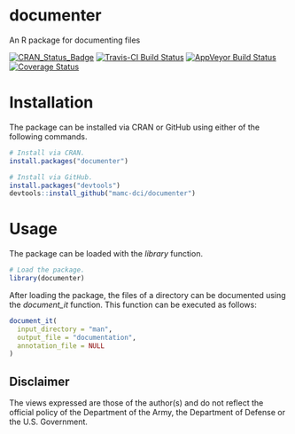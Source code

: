# documenter
An R package for documenting files


[![CRAN_Status_Badge](http://www.r-pkg.org/badges/version/documenter)](https://cran.r-project.org/package=documenter)
[![Travis-CI Build Status](https://travis-ci.org/mamcdci/documenter.svg?branch=master)](https://travis-ci.org/mamcdci/documenter)
[![AppVeyor Build Status](https://ci.appveyor.com/api/projects/status/github/mamcdci/documenter?branch=master&svg=true)](https://ci.appveyor.com/project/mamcdci/documenter)
[![Coverage Status](https://img.shields.io/codecov/c/github/mamc-dci/documenter/master.svg)](https://codecov.io/github/mamc-dci/documenter?branch=master)


# Installation
The package can be installed via CRAN or GitHub using either of the following commands.
```r
# Install via CRAN.
install.packages("documenter")
```


```r
# Install via GitHub.
install.packages("devtools")
devtools::install_github("mamc-dci/documenter")
```

# Usage
The package can be loaded with the *library* function.
```r
# Load the package.
library(documenter)
```


After loading the package, the files of a directory can be documented using the *document_it* function. This function can be executed as follows:
```r
document_it(
  input_directory = "man",
  output_file = "documentation",
  annotation_file = NULL
)
```


## Disclaimer
The views expressed are those of the author(s) and do not reflect the official policy of the Department of the Army, the Department of Defense or the U.S. Government.
